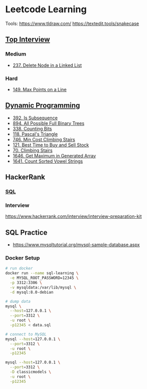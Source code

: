 # Leetcode Learning
Tools: https://www.tldraw.com/
https://textedit.tools/snakecase

## [Top Interview](https://leetcode.com/problem-list/top-interview-questions/)
### Medium
- [237. Delete Node in a Linked List](https://leetcode.com/problems/delete-node-in-a-linked-list/)

### Hard
- [149. Max Points on a Line](https://leetcode.com/problems/max-points-on-a-line/description/)

## [Dynamic Programming](https://leetcode.com/tag/dynamic-programming/)
- [392. Is Subsequence](https://leetcode.com/problems/is-subsequence/)
- [894. All Possible Full Binary Trees](https://leetcode.com/problems/all-possible-full-binary-trees/)
- [338. Counting Bits](https://leetcode.com/problems/counting-bits/)
- [118. Pascal's Triangle](https://leetcode.com/problems/pascals-triangle/)
- [746. Min Cost Climbing Stairs](https://leetcode.com/problems/min-cost-climbing-stairs/)
- [121. Best Time to Buy and Sell Stock](https://leetcode.com/problems/best-time-to-buy-and-sell-stock/)
- [70. Climbing Stairs](https://leetcode.com/problems/climbing-stairs/)
- [1646. Get Maximum in Generated Array](https://leetcode.com/problems/get-maximum-in-generated-array/)
- [1641. Count Sorted Vowel Strings](https://leetcode.com/problems/count-sorted-vowel-strings/)


## HackerRank
### [SQL]()

### Interview 
https://www.hackerrank.com/interview/interview-preparation-kit

## SQL Practice
- https://www.mysqltutorial.org/mysql-sample-database.aspx
### Docker Setup
```bash
# run docker
docker run --name sql-learning \
  -e MYSQL_ROOT_PASSWORD=12345 \
  -p 3312:3306 \
  -v mysqldata:/var/lib/mysql \
  -d mysql:8.0-debian

# dump data
mysql \
  --host=127.0.0.1 \
  --port=3312 \
  -u root \
  -p12345 < data.sql

# connect to MySQL
mysql --host=127.0.0.1 \
  --port=3312 \
  -u root \
  -p12345

mysql --host=127.0.0.1 \
  --port=3312 \
  -D classicmodels \
  -u root \
  -p12345
```
